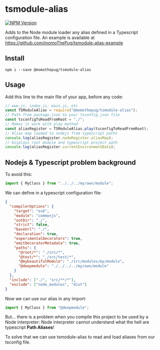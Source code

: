 # tsmodule-alias

[![NPM Version][npm-image]][npm-url]

Adds to the Node module loader any alias defined in a Typescript configuration file. An example is available at https://github.com/momoThePug/tsmodule-alias-example

## Install

```
npm i --save @momothepug/tsmodule-alias
```

## Usage

Add this line to the main file of your app, before any code:

```js
// www.js, index.js, main.js, etc
const TSModuleAlias = require("@momothepug/tsmodule-alias");
// Path from package.json to your tsconfig.json file
const tsconfigToReadFromRoot = "./";
// Makes it work with play method
const aliasRegister = TSModuleAlias.play(tsconfigToReadFromRoot);
// Alias map loaded to nodejs from typescript paths
console.log(aliasRegister.nodeRegister.aliasMap);
// Displays root module and typescript project path
console.log(aliasRegister.currentEnvironmentData);
```

## Nodejs & Typescript problem background

To avoid this:

```typescript
import { MyClass } from "../../../my/own/module";
```

We can define in a typescript configuration file:

```json
{
  "compilerOptions": {
    "target": "es6",
    "module": "commonjs",
    "outDir": "./",
    "strict": false,
    "baseUrl": "./",
    "declaration": true,
    "experimentalDecorators": true,
    "emitDecoratorMetadata": true,
    "paths": {
      "@root/*": "./src/*",
      "@test/*": "./src/test/*",
      "@mybeautifulModule": "./src/modules/my/module",
      "@deepmodule": "./../../../my/own/module"
    }
  },
  "include": ["./", "src/**/*"],
  "exclude": ["node_modules", "dist"]
}
```

Now we can use our alias in any import:

```typescript
import { MyClass } from "@deepmodule";
```

But... there is a problem when you compile this project to be used by a Node interpreter: Node interpreter cannot understand what the hell are typescript **Path Aliases**!

To solve that we can use tsmodule-alias to read and load aliases from our tsconfig file.

[npm-image]: https://img.shields.io/npm/v/@momothepug/tsmodule-alias.svg
[npm-url]: https://npmjs.org/package/@momothepug/tsmodule-alias
